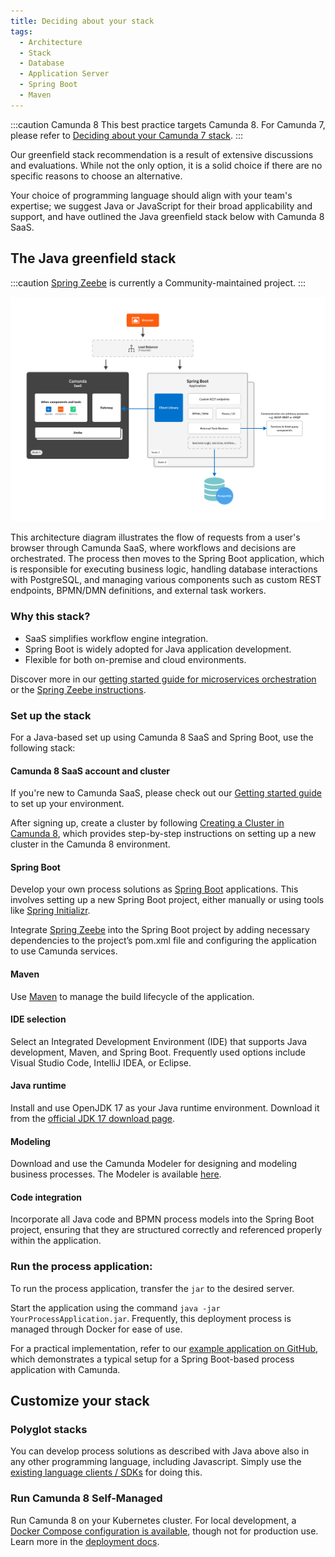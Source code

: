 ```yaml
---
title: Deciding about your stack
tags:
  - Architecture
  - Stack
  - Database
  - Application Server
  - Spring Boot
  - Maven
---
```


:::caution Camunda 8
This best practice targets Camunda 8. For Camunda 7, please refer to [Deciding about your Camunda 7 stack](../deciding-about-your-stack-c7/).
:::

Our greenfield stack recommendation is a result of extensive discussions and evaluations. While not the only option, it is a solid choice if there are no specific reasons to choose an alternative.

Your choice of programming language should align with your team's expertise; we suggest Java or JavaScript for their broad applicability and support, and have outlined the Java greenfield stack below with Camunda 8 SaaS.

## The Java greenfield stack

:::caution
[Spring Zeebe](https://github.com/camunda-community-hub/spring-zeebe) is currently a Community-maintained project.
:::

![greenfield stack architecture diagram](deciding-about-your-stack-assets/greenfield-architecture.png)

This architecture diagram illustrates the flow of requests from a user's browser through Camunda SaaS, where workflows and decisions are orchestrated. The process then moves to the Spring Boot application, which is responsible for executing business logic, handling database interactions with PostgreSQL, and managing various components such as custom REST endpoints, BPMN/DMN definitions, and external task workers.

### Why this stack?

- SaaS simplifies workflow engine integration.
- Spring Boot is widely adopted for Java application development.
- Flexible for both on-premise and cloud environments.

Discover more in our [getting started guide for microservices orchestration](/guides/getting-started-orchestrate-microservices.md) or the [Spring Zeebe instructions](https://github.com/camunda-community-hub/spring-zeebe).

### Set up the stack

For a Java-based set up using Camunda 8 SaaS and Spring Boot, use the following stack:

#### Camunda 8 SaaS account and cluster

If you're new to Camunda SaaS, please check out our [Getting started guide](/guides/introduction-to-camunda-8.md#getting-started) to set up your environment.

After signing up, create a cluster by following [Creating a Cluster in Camunda 8](/guides/create-cluster.md), which provides step-by-step instructions on setting up a new cluster in the Camunda 8 environment.

#### Spring Boot

Develop your own process solutions as [Spring Boot](https://spring.io/projects/spring-boot) applications. This involves setting up a new Spring Boot project, either manually or using tools like [Spring Initializr](https://start.spring.io/).

Integrate [Spring Zeebe](https://github.com/camunda-community-hub/spring-zeebe) into the Spring Boot project by adding necessary dependencies to the project’s pom.xml file and configuring the application to use Camunda services.

#### Maven

Use [Maven](https://maven.apache.org/) to manage the build lifecycle of the application.

#### IDE selection

Select an Integrated Development Environment (IDE) that supports Java development, Maven, and Spring Boot. Frequently used options include Visual Studio Code, IntelliJ IDEA, or Eclipse.

#### Java runtime

Install and use OpenJDK 17 as your Java runtime environment. Download it from the [official JDK 17 download page](https://jdk.java.net/17/).

#### Modeling

Download and use the Camunda Modeler for designing and modeling business processes. The Modeler is available [here](https://camunda.org/download/modeler/).

#### Code integration

Incorporate all Java code and BPMN process models into the Spring Boot project, ensuring that they are structured correctly and referenced properly within the application.

### Run the process application:

To run the process application, transfer the `jar` to the desired server.

Start the application using the command `java -jar YourProcessApplication.jar`. Frequently, this deployment process is managed through Docker for ease of use.

For a practical implementation, refer to our [example application on GitHub](https://github.com/camunda-community-hub/camunda-cloud-examples/tree/main/twitter-review-java-springboot), which demonstrates a typical setup for a Spring Boot-based process application with Camunda.

<!-- This should be moved from the Community Hub -->

## Customize your stack

### Polyglot stacks

You can develop process solutions as described with Java above also in any other programming language, including Javascript. Simply use the [existing language clients / SDKs](/apis-tools/working-with-apis-tools.md) for doing this.

### Run Camunda 8 Self-Managed

Run Camunda 8 on your Kubernetes cluster. For local development, a [Docker Compose configuration is available](/self-managed/platform-deployment/docker.md), though not for production use. Learn more in the [deployment docs](/self-managed/platform-deployment/overview.md).
